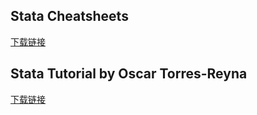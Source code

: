 ## Stata Cheatsheets

[下载链接](https://raw.githubusercontent.com/ShutterZor/stata-tutorial/main/docs/others/cheatsheets.pdf)

## Stata Tutorial by Oscar Torres-Reyna

[下载链接](https://raw.githubusercontent.com/ShutterZor/stata-tutorial/main/docs/others/tutorialbyoscar.pdf)
